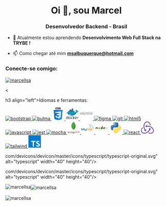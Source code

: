 <h1 align="center">Oi 👋, sou Marcel</h1>
<h3 align="center">Desenvolvedor Backend - Brasil</h3>

- 🌱 Atualmente estou aprendendo **Desenvolvimento Web Full Stack na TRYBE !**

- 📫 Como chegar até mim **msalbuquerque@hotmail.com**

<h3 align="left">Conecte-se comigo:</h3>
<p align="left">
<a href="https:/ /linkedin.com/in/marcellsa" target="blank"><img align="center" src="https://raw.githubusercontent.com/rahuldkjain/github-profile-readme-generator/master/src/images /icons/Social/linked-in-alt.svg" alt="marcellsa" height="30" width="40" /></a> </p>
<

h3 align="left">Idiomas e ferramentas: </h3>
<p align="left"> <a href="https://getbootstrap.com" target="_blank" rel="noreferrer"> <img src="https://raw.githubusercontent.com/devicons/devicon /master/icons/bootstrap/bootstrap-plain-wordmark.svg" alt="bootstrap" width="40" height="40"/> </a> <a href="https://bulma.io/" target="_blank" rel="noreferrer"> <img src="https://raw.githubusercontent.com/gilbarbara/logos/804dc257b59e144eaca5bc6ffd16949752c6f789/logos/bulma.svg" alt="bulma" width="40" height= "40"/> </a> <a href="https://www.w3schools.com/css/" target="_blank" rel="noreferrer"><img src="https://raw.githubusercontent.com/devicons/devicon/master/icons/css3/css3-original-wordmark.svg" alt="css3" width="40" height="40"/> </a> <a href="https://www.docker.com/" target="_blank" rel="noreferrer"> <img src="https://raw.githubusercontent.com/devicons/devicon/ master/icons/docker/docker-original-wordmark.svg" alt="docker" width="40" height="40"/> </a> <a href="https://expressjs.com" target= "_blank" rel="noreferrer"> <img src="https://raw.githubusercontent.com/devicons/devicon/master/icons/express/express-original-wordmark.svg" alt="express" width="40" height="40"/> </a> <a href="https://www.figma.com/" target="_blank" rel="noreferrer"> <img src="https://www .vectorlogo.zone/logos/figma/figma-icon.svg" alt="figma" width="40" height="40"/> </a> <a href="https://git-scm.com /" target="_blank" rel="noreferrer"> <img src="https://www.vectorlogo.zone/logos/git-scm/git-scm-icon.svg" alt="git" width=" 40" height="40"/> </a> <a href="https://www.w3.org/html/" target="_blank" rel="noreferrer"> <img src="https:/ /raw.githubusercontent.com/devicons/devicon/master/icons/html5/html5-original-wordmark.svg" alt="html5" width="40" height="40"/> </a> <a href="https:// developer.mozilla.org/en-US/docs/Web/JavaScript" target="_blank" rel="noreferrer"> <img src="https://raw.githubusercontent.com/devicons/devicon/master/icons/ javascript/javascript-original.svg" alt="javascript" width="40" height="40"/> </a> <a href="https://jestjs.io" target="_blank" rel=" noreferrer"> <img src="https://www.vectorlogo.zone/logos/jestjsio/jestjsio-icon.svg" alt="jest" width="40" height="40"/> </a><a href="https://mochajs.org" target="_blank" rel="noreferrer"> <img src="https://www.vectorlogo.zone/logos/mochajs/mochajs-icon.svg" alt ="mocha" width="40" height="40"/> </a> <a href="https://www.mongodb.com/" target="_blank" rel="noreferrer"> <img src ="https://raw.githubusercontent.com/devicons/devicon/master/icons/mongodb/mongodb-original-wordmark.svg" alt="mongodb" width="40" height="40"/> </a > <a href="https://www.mysql.com/" target="_blank" rel="noreferrer"> <img src="https://raw.githubusercontent.com/devicons/devicon/master/icons/mysql/mysql-original-wordmark.svg" alt="mysql" width="40" height="40"/> </a> <a href="https:// nodejs.org" target="_blank" rel="noreferrer"> <img src="https://raw.githubusercontent.com/devicons/devicon/master/icons/nodejs/nodejs-original-wordmark.svg" alt= "nodejs" width="40" height="40"/> </a> <a href="https://www.python.org" target="_blank" rel="noreferrer"> <img src=" https://raw.githubusercontent.com/devicons/devicon/master/icons/python/python-original.svg" alt="python" width="40" height="40"/> </a><a href="https://reactjs.org/" target="_blank" rel="noreferrer"> <img src="https://raw.githubusercontent.com/devicons/devicon/master/icons/react/ react-original-wordmark.svg" alt="react" width="40" height="40"/> </a> <a href="https://redux.js.org" target="_blank" rel ="noreferrer"> <img src="https://raw.githubusercontent.com/devicons/devicon/master/icons/redux/redux-original.svg" alt="redux" width="40" height="40 "/> </a> <a href="https://tailwindcss.com/" target="_blank" rel="noreferrer"> <img src="https://www.vectorlogo.zone/logos/tailwindcss/tailwindcss-icon.svg" alt="tailwind" width="40" height="40"/> </a> <a href="https://www.typescriptlang.org/" target ="_blank" rel="noreferrer"> <img src="https://raw.githubusercontent.com/devicons/devicon/master/icons/typescript/typescript-original.svg" alt="typescript" width="40 " altura="40"/> </a> </p>com/devicons/devicon/master/icons/typescript/typescript-original.svg" alt="typescript" width="40" height="40"/> </a> </p>com/devicons/devicon/master/icons/typescript/typescript-original.svg" alt="typescript" width="40" height="40"/> </a> </p>

<p><img align="left" src="https://github-readme-stats.vercel.app/api/top-langs?username=marcellsa&show_icons=true&locale=en&layout=compact" alt="marcellsa" /> </p>

<p> <img align="center" src="https://github-readme-stats.vercel.app/api?username=marcellsa&show_icons=true&locale=en" alt="marcellsa" /> </p>

<p><img align="center" src="https://github-readme-streak-stats.herokuapp.com/?user=marcellsa&" alt="marcellsa" /></p>
